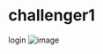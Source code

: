 # challenger1
 login
![image](https://user-images.githubusercontent.com/50058913/119761051-1e15d680-be79-11eb-96dd-07dd8931307a.png)
